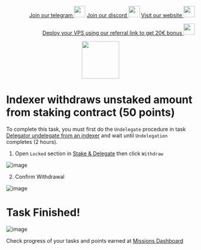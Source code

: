 <p style="font-size:14px" align="right">
<a href="https://t.me/kjnotes" target="_blank">Join our telegram <img src="https://user-images.githubusercontent.com/50621007/183283867-56b4d69f-bc6e-4939-b00a-72aa019d1aea.png" width="30"/></a>
<a href="https://discord.gg/fRVzvPBh" target="_blank">Join our discord <img src="https://user-images.githubusercontent.com/50621007/176236430-53b0f4de-41ff-41f7-92a1-4233890a90c8.png" width="30"/></a>
<a href="https://kjnodes.com/" target="_blank">Visit our website <img src="https://user-images.githubusercontent.com/50621007/168689709-7e537ca6-b6b8-4adc-9bd0-186ea4ea4aed.png" width="30"/></a>
</p>

<p style="font-size:14px" align="right">
<a href="https://hetzner.cloud/?ref=y8pQKS2nNy7i" target="_blank">Deploy your VPS using our referral link to get 20€ bonus <img src="https://user-images.githubusercontent.com/50621007/174612278-11716b2a-d662-487e-8085-3686278dd869.png" width="30"/></a>
</p>

<p align="center">
  <img height="100" height="auto" src="https://user-images.githubusercontent.com/50621007/177323789-e6be59ae-0dfa-4e86-b3a8-028a4f0c465c.png">
</p>

# Indexer withdraws unstaked amount from staking contract (50 points)

To complete this task, you must first do the `Undelegate` procedure in task [Delegator undelegate from an indexer](https://github.com/kj89/testnet_manuals/blob/main/subquery/tasks/Delegator_undelegatefrom_an_indexer.md) and wait until `Undelegation` completes (2 hours).

1. Open `Locked` section in [Stake & Delegate](https://frontier.subquery.network/staking/my-profile/locked) then click `Withdraw`

![image](https://user-images.githubusercontent.com/50621007/177406644-6b8a5094-48f8-4abb-bfa9-620105150c74.png)

2. Confirm Withdrawal

![image](https://user-images.githubusercontent.com/50621007/177407054-b3e6afff-7b3e-4583-b0e7-4369452081da.png)

# Task Finished!

![image](https://user-images.githubusercontent.com/50621007/177406685-f2e60e17-8297-42fe-9954-492acd4886a1.png)

Check progress of your tasks and points earned at [Missions Dashboard](https://frontier.subquery.network/missions/my-missions)

